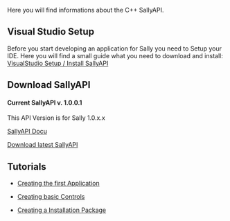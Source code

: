 Here you will find informations about the C++ SallyAPI.

## Visual Studio Setup ##

Before you start developing an application for Sally you need to Setup your IDE. Here you will find a small guide what you need to download and install: [VisualStudio Setup / Install SallyAPI](VisualStudioSetupInstallSallyAPI.md)



## Download SallyAPI ##

#### Current SallyAPI v. 1.0.0.1 ####

This API Version is for Sally 1.0.x.x

[SallyAPI Docu](http://fileserver.sally-project.de/dev/doc/1.0.0.1)

[Download latest SallyAPI](http://code.google.com/p/sally-project/downloads/detail?name=sally_api_1.0.0.1_patch1.zip)



## Tutorials ##

  * [Creating the first Application](CreatingTheFirstApplication.md)

  * [Creating basic Controls](CreatingCasicControls.md)

  * [Creating a Installation Package](CreatingAInstallationPackage.md)